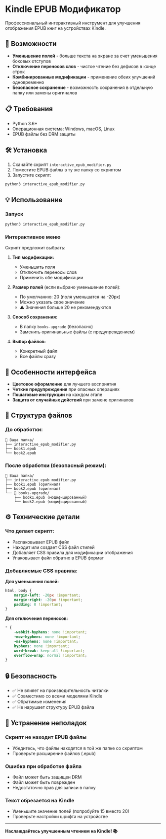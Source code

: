 # Kindle EPUB Модификатор

Профессиональный интерактивный инструмент для улучшения отображения EPUB книг на устройствах Kindle.

## 🚀 Возможности

- **Уменьшение полей** - больше текста на экране за счет уменьшения боковых отступов
- **Отключение переносов слов** - чистое чтение без дефисов в конце строк
- **Комбинированные модификации** - применение обеих улучшений одновременно
- **Безопасное сохранение** - возможность сохранения в отдельную папку или замены оригиналов

## 📋 Требования

- Python 3.6+
- Операционная система: Windows, macOS, Linux
- EPUB файлы без DRM защиты

## 🛠 Установка

1. Скачайте скрипт `interactive_epub_modifier.py`
2. Поместите EPUB файлы в ту же папку со скриптом
3. Запустите скрипт:

```bash
python3 interactive_epub_modifier.py
```

## 💡 Использование

### Запуск
```bash
python3 interactive_epub_modifier.py
```

### Интерактивное меню

Скрипт предложит выбрать:

1. **Тип модификации:**
   - Уменьшить поля
   - Отключить переносы слов  
   - Применить обе модификации

2. **Размер полей** (если выбрано уменьшение полей):
   - По умолчанию: 20 (поля уменьшатся на -20px)
   - Можно указать свое значение
   - ⚠️ Значения больше 20 не рекомендуются

3. **Способ сохранения:**
   - В папку `books-upgrade` (безопасно)
   - Заменить оригинальные файлы (с предупреждением)

4. **Выбор файлов:**
   - Конкретный файл
   - Все файлы сразу

## 🎨 Особенности интерфейса

- **Цветовое оформление** для лучшего восприятия
- **Четкие предупреждения** при опасных операциях
- **Пошаговые инструкции** на каждом этапе
- **Защита от случайных действий** при замене оригиналов

## 📁 Структура файлов

### До обработки:
```
📁 Ваша папка/
├── interactive_epub_modifier.py
├── book1.epub
└── book2.epub
```

### После обработки (безопасный режим):
```
📁 Ваша папка/
├── interactive_epub_modifier.py
├── book1.epub (оригинал)
├── book2.epub (оригинал)
└── 📁 books-upgrade/
    ├── book1.epub (модифицированный)
    └── book2.epub (модифицированный)
```

## ⚙️ Технические детали

### Что делает скрипт:
- Распаковывает EPUB файл
- Находит или создает CSS файл стилей
- Добавляет CSS правила для модификации отображения
- Упаковывает файл обратно в EPUB формат

### Добавляемые CSS правила:

**Для уменьшения полей:**
```css
html, body {
    margin-left: -20px !important;
    margin-right: -20px !important;
    padding: 0 !important;
}
```

**Для отключения переносов:**
```css
* {
    -webkit-hyphens: none !important;
    -moz-hyphens: none !important;
    -ms-hyphens: none !important;
    hyphens: none !important;
    word-break: keep-all !important;
    overflow-wrap: normal !important;
}
```

## 🔒 Безопасность

- ✅ Не влияет на производительность читалки
- ✅ Совместимо со всеми моделями Kindle
- ✅ Обратимые изменения
- ✅ Не нарушает структуру EPUB файла


## 🐛 Устранение неполадок

### Скрипт не находит EPUB файлы
- Убедитесь, что файлы находятся в той же папке со скриптом
- Проверьте расширение файлов (.epub)

### Ошибка при обработке файла
- Файл может быть защищен DRM
- Файл может быть поврежден
- Недостаточно прав для записи в папку

### Текст обрезается на Kindle
- Уменьшите значение полей (попробуйте 15 вместо 20)
- Проверьте настройки шрифта на устройстве

---

**Наслаждайтесь улучшенным чтением на Kindle! 📚**
